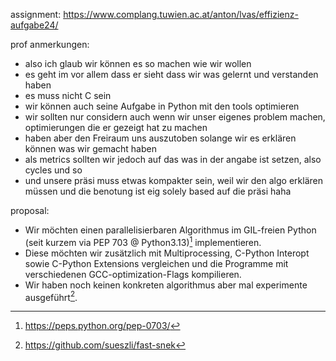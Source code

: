 assignment: https://www.complang.tuwien.ac.at/anton/lvas/effizienz-aufgabe24/

prof anmerkungen:

- also ich glaub wir können es so machen wie wir wollen
- es geht im vor allem dass er sieht dass wir was gelernt und verstanden haben
- es muss nicht C sein
- wir können auch seine Aufgabe in Python mit den tools optimieren
- wir sollten nur considern auch wenn wir unser eigenes problem machen, optimierungen die er gezeigt hat zu machen
- haben aber den Freiraum uns auszutoben solange wir es erklären können was wir gemacht haben
- als metrics sollten wir jedoch auf das was in der angabe ist setzen, also cycles und so
- und unsere präsi muss etwas kompakter sein, weil wir den algo erklären müssen und die benotung ist eig solely based auf die präsi haha

proposal:

- Wir möchten einen parallelisierbaren Algorithmus im GIL-freien Python (seit kurzem via PEP 703 @ Python3.13)[^pep] implementieren.
- Diese möchten wir zusätzlich mit Multiprocessing, C-Python Interopt sowie C-Python Extensions vergleichen und die Programme mit verschiedenen GCC-optimization-Flags kompilieren.
- Wir haben noch keinen konkreten algorithmus aber mal experimente ausgeführt[^snek].

[^ws23]: https://www.complang.tuwien.ac.at/anton/lvas/effizienz-aufgabe23/
[^pep]: https://peps.python.org/pep-0703/
[^snek]: https://github.com/sueszli/fast-snek
